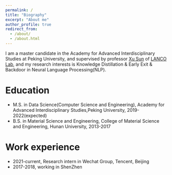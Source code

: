 ```yaml
---
permalink: /
title: "Biography"
excerpt: "About me"
author_profile: true
redirect_from: 
  - /about/
  - /about.html
---
```

I am a master candidate in the Academy for Advanced Interdisciplinary Studies at Peking University, and supervised by professor [Xu Sun](https://xusun.org/) of [LANCO Lab](https://lancopku.github.io/), and my research interests is Knowledge Distillation & Early Exit & Backdoor in Neural Language Processing(NLP).

Education
======
* M.S. in Data Science(Computer Science and Engineering), Academy for Advanced Interdisciplinary Studies,Peking University, 2019-2022(expected)
* B.S. in Material Science and Engineering, College of Material Science and Engineering, Hunan University, 2013-2017

Work experience
======
* 2021-current, Research intern in Wechat Group, Tencent, Beijing
* 2017-2018, working in ShenZhen
